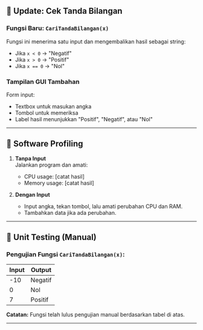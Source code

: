 ## 🔄 Update: Cek Tanda Bilangan

### Fungsi Baru: `CariTandaBilangan(x)`

Fungsi ini menerima satu input dan mengembalikan hasil sebagai string:
- Jika `x < 0` → "Negatif"
- Jika `x > 0` → "Positif"
- Jika `x == 0` → "Nol"

### Tampilan GUI Tambahan

Form input:
- Textbox untuk masukan angka
- Tombol untuk memeriksa
- Label hasil menunjukkan "Positif", "Negatif", atau "Nol"

---

## 🧪 Software Profiling

1. **Tanpa Input**  
   Jalankan program dan amati:
   - CPU usage: [catat hasil]
   - Memory usage: [catat hasil]

2. **Dengan Input**
   - Input angka, tekan tombol, lalu amati perubahan CPU dan RAM.
   - Tambahkan data jika ada perubahan.

---

## 🧪 Unit Testing (Manual)

### Pengujian Fungsi `CariTandaBilangan(x)`:

| Input | Output    |
|-------|-----------|
| -10   | Negatif   |
| 0     | Nol       |
| 7     | Positif   |

**Catatan:** Fungsi telah lulus pengujian manual berdasarkan tabel di atas.

---